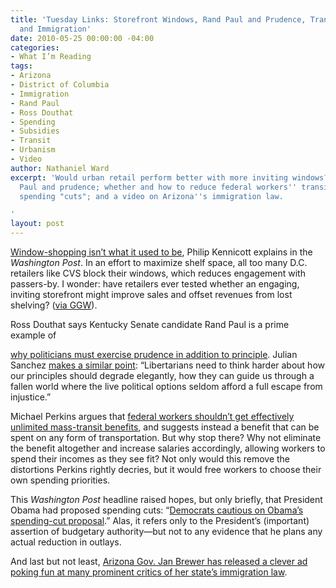 ```yaml
---
title: 'Tuesday Links: Storefront Windows, Rand Paul and Prudence, Transit Subsidies,
  and Immigration'
date: 2010-05-25 00:00:00 -04:00
categories:
- What I’m Reading
tags:
- Arizona
- District of Columbia
- Immigration
- Rand Paul
- Ross Douthat
- Spending
- Subsidies
- Transit
- Urbanism
- Video
author: Nathaniel Ward
excerpt: 'Would urban retail perform better with more inviting windows? Plus: Rand
  Paul and prudence; whether and how to reduce federal workers'' transit subsidies;
  spending "cuts"; and a video on Arizona''s immigration law.

'
layout: post
---
```


[Window-shopping isn’t what it used to be][1], Philip Kennicott explains in the *Washington Post*. In an effort to maximize shelf space, all too many D.C. retailers like CVS block their windows, which reduces engagement with passers-by. I wonder: have retailers ever tested whether an engaging, inviting storefront might improve sales and offset revenues from lost shelving? ([via GGW][2]).

Ross Douthat says Kentucky Senate candidate Rand Paul is a prime example of 

[why politicians must exercise prudence in addition to principle][3]. Julian Sanchez [makes a similar point][4]: “Libertarians need to think harder about how our principles should degrade elegantly, how they can guide us through a fallen world where the live political options seldom afford a full escape from injustice.”

Michael Perkins argues that [federal workers shouldn’t get effectively unlimited mass-transit benefits][5], and suggests instead a benefit that can be spent on any form of transportation. But why stop there? Why not eliminate the benefit altogether and increase salaries accordingly, allowing workers to spend their incomes as they see fit? Not only would this remove the distortions Perkins rightly decries, but it would free workers to choose their own spending priorities.

This *Washington Post* headline raised hopes, but only briefly, that President Obama had proposed spending cuts: “[Democrats cautious on Obama’s spending-cut proposal][6].” Alas, it refers only to the President’s (important) assertion of budgetary authority—but not to any evidence that he plans any actual reduction in outlays.

And last but not least, [Arizona Gov. Jan Brewer has released a clever ad poking fun at many prominent critics of her state’s immigration law](https://www.youtube.com/watch?v=O6qEQ-KnitQ).


 [1]: http://www.washingtonpost.com/wp-dyn/content/article/2010/05/21/AR2010052101652.html
 [2]: http://greatergreaterwashington.org/post.cgi?id=5936
 [3]: http://www.nytimes.com/2010/05/24/opinion/24douthat.html
 [4]: http://www.newsweek.com/id/238323
 [5]: http://greatergreaterwashington.org/post.cgi?id=5859
 [6]: http://voices.washingtonpost.com/44/2010/05/democrats-cautious-on-obamas-s.html?wprss=44